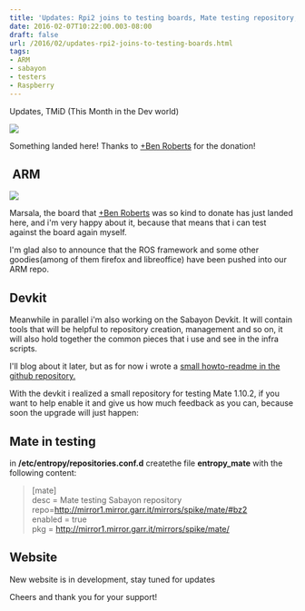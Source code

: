 ```yaml
---
title: 'Updates: Rpi2 joins to testing boards, Mate testing repository, Sabayon devkit'
date: 2016-02-07T10:22:00.003-08:00
draft: false
url: /2016/02/updates-rpi2-joins-to-testing-boards.html
tags: 
- ARM
- sabayon
- testers
- Raspberry
---
```


Updates, TMiD (This Month in the Dev world)  
  

[![](http://the9gag.com/images/pictuers/thumb/eat_sleep_code_repeat.jpg)](http://the9gag.com/images/pictuers/thumb/eat_sleep_code_repeat.jpg)

  
  
Something landed here! Thanks to [+Ben Roberts](https://plus.google.com/104283756158326784792) for the donation!  
  
  
  
  

 ARM
----

[![](https://4.bp.blogspot.com/-2-6OxD55XIw/VreGFqrZAGI/AAAAAAAAOTg/QsV25IFm1dA/s320/photo_2016-02-07_18-59-21.jpg)](https://4.bp.blogspot.com/-2-6OxD55XIw/VreGFqrZAGI/AAAAAAAAOTg/QsV25IFm1dA/s1600/photo_2016-02-07_18-59-21.jpg)  
  
Marsala, the board that [+Ben Roberts](https://plus.google.com/104283756158326784792) was so kind to donate has just landed here, and i'm very happy about it, because that means that i can test against the board again myself.  
  
I'm glad also to announce that the ROS framework and some other goodies(among of them firefox and libreoffice) have been pushed into our ARM repo.  
  

Devkit
------

Meanwhile in parallel i'm also working on the Sabayon Devkit. It will contain tools that will be helpful to repository creation, management and so on, it will also hold together the common pieces that i use and see in the infra scripts.  
  
I'll blog about it later, but as for now i wrote a [small howto-readme in the github repository.](https://github.com/Sabayon/devkit)  
  
With the devkit i realized a small repository for testing Mate 1.10.2, if you want to help enable it and give us how much feedback as you can, because soon the upgrade will just happen:  
  

Mate in testing
---------------

in **/etc/entropy/repositories.conf.d** createthe file **entropy\_mate** with the following content:  
  

> \[mate\]  
> desc = Mate testing Sabayon repository  
> repo=http://mirror1.mirror.garr.it/mirrors/spike/mate/#bz2  
> enabled = true  
> pkg = http://mirror1.mirror.garr.it/mirrors/spike/mate/

  

Website
-------

New website is in development, stay tuned for updates  
  
  
  
Cheers and thank you for your support!